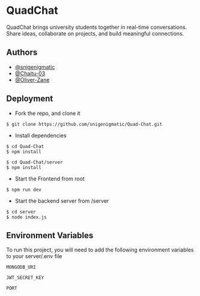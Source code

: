 
# QuadChat

QuadChat brings university students together in real-time conversations.
              Share ideas, collaborate on projects, and build meaningful connections.


## Authors

- [@snigenigmatic](https://www.github.com/snigenigmatic)
- [@Chaitu-03](https://www.github.com/Chaitu-03)
- [@Oliver-Zane](https://github.com/Oliver-Zane)


## Deployment

- Fork the repo, and clone it

```
$ git clone https://github.com/snigenigmatic/Quad-Chat.git
```

- Install dependencies
```
$ cd Quad-Chat
$ npm install
```
```
$ cd Quad-Chat/server
$ npm install
```

- Start the Frontend from root
```
$ npm run dev
```

- Start the backend server from /server
```
$ cd server
$ node index.js
```


## Environment Variables

To run this project, you will need to add the following environment variables to your server/.env file

`MONGODB_URI`

`JWT_SECRET_KEY`

`PORT`

